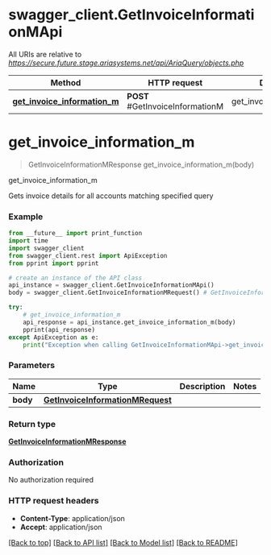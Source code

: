 # swagger_client.GetInvoiceInformationMApi

All URIs are relative to *https://secure.future.stage.ariasystems.net/api/AriaQuery/objects.php*

Method | HTTP request | Description
------------- | ------------- | -------------
[**get_invoice_information_m**](GetInvoiceInformationMApi.md#get_invoice_information_m) | **POST** #GetInvoiceInformationM | get_invoice_information_m


# **get_invoice_information_m**
> GetInvoiceInformationMResponse get_invoice_information_m(body)

get_invoice_information_m

Gets invoice details for all accounts matching specified query 

### Example
```python
from __future__ import print_function
import time
import swagger_client
from swagger_client.rest import ApiException
from pprint import pprint

# create an instance of the API class
api_instance = swagger_client.GetInvoiceInformationMApi()
body = swagger_client.GetInvoiceInformationMRequest() # GetInvoiceInformationMRequest | 

try:
    # get_invoice_information_m
    api_response = api_instance.get_invoice_information_m(body)
    pprint(api_response)
except ApiException as e:
    print("Exception when calling GetInvoiceInformationMApi->get_invoice_information_m: %s\n" % e)
```

### Parameters

Name | Type | Description  | Notes
------------- | ------------- | ------------- | -------------
 **body** | [**GetInvoiceInformationMRequest**](GetInvoiceInformationMRequest.md)|  | 

### Return type

[**GetInvoiceInformationMResponse**](GetInvoiceInformationMResponse.md)

### Authorization

No authorization required

### HTTP request headers

 - **Content-Type**: application/json
 - **Accept**: application/json

[[Back to top]](#) [[Back to API list]](../README.md#documentation-for-api-endpoints) [[Back to Model list]](../README.md#documentation-for-models) [[Back to README]](../README.md)

